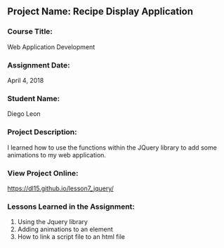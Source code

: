 ## Project Name:  Recipe Display Application

### Course Title:
Web Application Development

### Assignment Date:  
April 4, 2018

### Student Name:  
Diego Leon

### Project Description:
I learned how to use the functions within the JQuery library to add some animations to my web application. 

### View Project Online:
https://dl15.github.io/lesson7_jquery/

### Lessons Learned in the Assignment:
1. Using the Jquery library
2. Adding animations to an element 
3. How to link a script file to an html file

